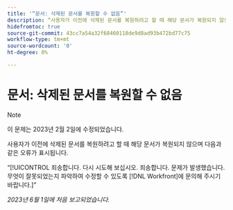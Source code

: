 ```yaml
---
title: '“문서: 삭제된 문서를 복원할 수 없음”'
description: “사용자가 이전에 삭제된 문서를 복원하려고 할 때 해당 문서가 복원되지 않으며 “죄송합니다” 오류가 표시됩니다.”
hidefromtoc: true
source-git-commit: 43cc7a54a32f68460118de9d8ad93b472bd77c75
workflow-type: tm+mt
source-wordcount: '0'
ht-degree: 0%

---
```



# 문서: 삭제된 문서를 복원할 수 없음

>[!NOTE]
>
>이 문제는 2023년 2월 2일에 수정되었습니다.

<!-- On WF and WFP TOCs-->

사용자가 이전에 삭제된 문서를 복원하려고 할 때 해당 문서가 복원되지 않으며 다음과 같은 오류가 표시됩니다.

“[!UICONTROL 죄송합니다. 다시 시도해 보십시오. 죄송합니다. 문제가 발생했습니다. 무엇이 잘못되었는지 파악하여 수정할 수 있도록 [!DNL Workfront]에 문의해 주시기 바랍니다.]”

_2023년 6월 1일에 처음 보고되었습니다._

